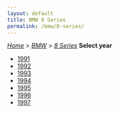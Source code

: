 ```yaml
---
layout: default
title: BMW 8 Series
permalink: /bmw/8-series/
---
```

[*Home*](/) > [*BMW*](/bmw/) > [*8 Series*](/bmw/8-series/)
**Select year**
- [1991](/bmw/8-series/1991/)
- [1992](/bmw/8-series/1992/)
- [1993](/bmw/8-series/1993/)
- [1994](/bmw/8-series/1994/)
- [1995](/bmw/8-series/1995/)
- [1996](/bmw/8-series/1996/)
- [1997](/bmw/8-series/1997/)
